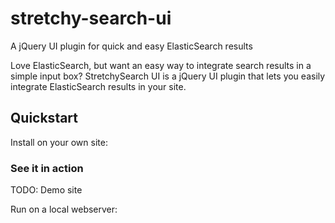 # stretchy-search-ui

A jQuery UI plugin for quick and easy ElasticSearch results

Love ElasticSearch, but want an easy way to integrate search results in a simple input box?
StretchySearch UI is a jQuery UI plugin that lets you easily integrate ElasticSearch results in your site.

## Quickstart

Install on your own site:

### See it in action
TODO: Demo site

Run on a local webserver:
